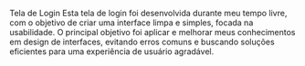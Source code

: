 Tela de Login
Esta tela de login foi desenvolvida durante meu tempo livre, com o objetivo de criar uma interface limpa e simples, focada na usabilidade. O principal objetivo foi aplicar e melhorar meus conhecimentos em design de interfaces, evitando erros comuns e buscando soluções eficientes para uma experiência de usuário agradável.
